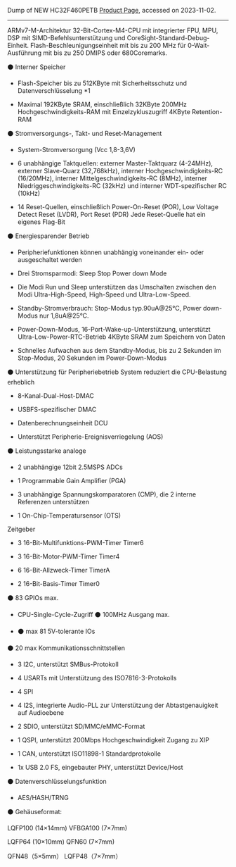 Dump of NEW HC32F460PETB [Product Page](https://www.xhsc.com.cn/Productlist/info.aspx?itemid=1853&parent), accessed on 2023-11-02.

---

ARMv7-M-Architektur 32-Bit-Cortex-M4-CPU mit integrierter FPU, MPU, DSP mit SIMD-Befehlsunterstützung und CoreSight-Standard-Debug-Einheit. Flash-Beschleunigungseinheit mit bis zu 200 MHz für 0-Wait-Ausführung mit bis zu 250 DMIPS oder 680Coremarks.

⚫ Interner Speicher

- Flash-Speicher bis zu 512KByte mit Sicherheitsschutz und Datenverschlüsselung \*1

- Maximal 192KByte SRAM, einschließlich 32KByte 200MHz Hochgeschwindigkeits-RAM mit Einzelzykluszugriff 4KByte Retention-RAM

⚫ Stromversorgungs-, Takt- und Reset-Management

- System-Stromversorgung (Vcc 1,8-3,6V)

- 6 unabhängige Taktquellen: externer Master-Taktquarz (4-24MHz), externer Slave-Quarz (32,768kHz), interner Hochgeschwindigkeits-RC (16/20MHz), interner Mittelgeschwindigkeits-RC (8MHz), interner Niedriggeschwindigkeits-RC (32kHz) und interner WDT-spezifischer RC (10kHz)

- 14 Reset-Quellen, einschließlich Power-On-Reset (POR), Low Voltage Detect Reset (LVDR), Port Reset (PDR) Jede Reset-Quelle hat ein eigenes Flag-Bit

⚫ Energiesparender Betrieb

- Peripheriefunktionen können unabhängig voneinander ein- oder ausgeschaltet werden

- Drei Stromsparmodi: Sleep Stop Power down Mode

- Die Modi Run und Sleep unterstützen das Umschalten zwischen den Modi Ultra-High-Speed, High-Speed und Ultra-Low-Speed.

- Standby-Stromverbrauch: Stop-Modus typ.90uA@25°C, Power down-Modus nur 1,8uA@25°C.

- Power-Down-Modus, 16-Port-Wake-up-Unterstützung, unterstützt Ultra-Low-Power-RTC-Betrieb 4KByte SRAM zum Speichern von Daten

- Schnelles Aufwachen aus dem Standby-Modus, bis zu 2 Sekunden im Stop-Modus, 20 Sekunden im Power-Down-Modus

⚫ Unterstützung für Peripheriebetrieb System reduziert die CPU-Belastung erheblich

- 8-Kanal-Dual-Host-DMAC

- USBFS-spezifischer DMAC

- Datenberechnungseinheit DCU

- Unterstützt Peripherie-Ereignisverriegelung (AOS)

⚫ Leistungsstarke analoge

- 2 unabhängige 12bit 2.5MSPS ADCs

- 1 Programmable Gain Amplifier (PGA)

- 3 unabhängige Spannungskomparatoren (CMP), die 2 interne Referenzen unterstützen

- 1 On-Chip-Temperatursensor (OTS)

Zeitgeber

- 3 16-Bit-Multifunktions-PWM-Timer Timer6

- 3 16-Bit-Motor-PWM-Timer Timer4

- 6 16-Bit-Allzweck-Timer TimerA

- 2 16-Bit-Basis-Timer Timer0

⚫ 83 GPIOs max.

- CPU-Single-Cycle-Zugriff ⚫ 100MHz Ausgang max.

- ⚫ max 81 5V-tolerante IOs

⚫ 20 max Kommunikationsschnittstellen

- 3 I2C, unterstützt SMBus-Protokoll

- 4 USARTs mit Unterstützung des ISO7816-3-Protokolls

- 4 SPI

- 4 I2S, integrierte Audio-PLL zur Unterstützung der Abtastgenauigkeit auf Audioebene

- 2 SDIO, unterstützt SD/MMC/eMMC-Format

- 1 QSPI, unterstützt 200Mbps Hochgeschwindigkeit Zugang zu XIP

- 1 CAN, unterstützt ISO11898-1 Standardprotokolle

- 1x USB 2.0 FS, eingebauter PHY, unterstützt Device/Host

⚫ Datenverschlüsselungsfunktion

- AES/HASH/TRNG

⚫ Gehäuseformat:

LQFP100 (14×14mm) VFBGA100 (7×7mm)

LQFP64 (10×10mm) QFN60 (7×7mm)

QFN48（5×5mm） LQFP48（7×7mm）
